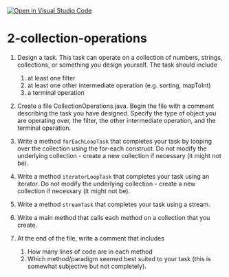 [![Open in Visual Studio Code](https://classroom.github.com/assets/open-in-vscode-f059dc9a6f8d3a56e377f745f24479a46679e63a5d9fe6f495e02850cd0d8118.svg)](https://classroom.github.com/online_ide?assignment_repo_id=7287297&assignment_repo_type=AssignmentRepo)
# 2-collection-operations

1. Design a task. This task can operate on a collection of numbers, strings, collections, or something you design yourself. The task should include
    1) at least one filter
    2) at least one other intermediate operation (e.g. sorting, mapToInt)
    3) a terminal operation
   
2. Create a file CollectionOperations.java. Begin the file with a comment describing the task you have designed. Specify the type of object you are operating over, the filter, the other intermediate operation, and the terminal operation.

3. Write a method `forEachLoopTask` that completes your task by looping over the collection using the for-each construct. Do not modify the underlying collection - create a new collection if necessary (it might not be).

4. Write a method `iteratorLoopTask` that completes your task using an iterator. Do not modify the underlying collection - create a new collection if necessary (it might not be).

5. Write a method `streamTask` that completes your task using a stream.

6. Write a main method that calls each method on a collection that you create.

6. At the end of the file, write a comment that includes
    1. How many lines of code are in each method 
    2. Which method/paradigm seemed best suited to your task (this is somewhat subjective but not completely).
